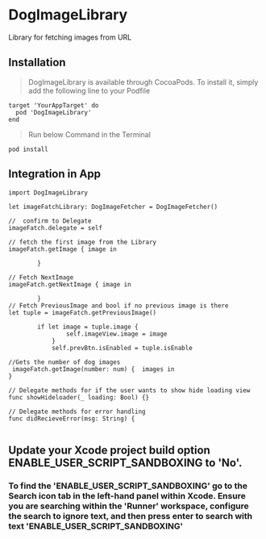 # DogImageLibrary
Library for fetching images from URL
## Installation
> DogImageLibrary is available through CocoaPods. To install it, simply add the following line to your Podfile
```
target 'YourAppTarget' do
  pod 'DogImageLibrary'
end
```
> Run below Command in the Terminal
 ```
pod install
 ```
## Integration in App
```
import DogImageLibrary

let imageFatchLibrary: DogImageFetcher = DogImageFetcher()

//  confirm to Delegate 
imageFatch.delegate = self 

// fetch the first image from the Library
imageFatch.getImage { image in
            
        }

// Fetch NextImage
imageFatch.getNextImage { image in
                
        }
// Fetch PreviousImage and bool if no previous image is there 
let tuple = imageFatch.getPreviousImage()
        
        if let image = tuple.image {
                self.imageView.image = image
            }
            self.prevBtn.isEnabled = tuple.isEnable

//Gets the number of dog images  
 imageFatch.getImage(number: num) {  images in
}

// Delegate methods for if the user wants to show hide loading view
func showHideloader(_ loading: Bool) {}

// Delegate methods for error handling
func didRecieveError(msg: String) {
        
```

##  Update your Xcode project build option ENABLE_USER_SCRIPT_SANDBOXING to 'No'.
### To find the 'ENABLE_USER_SCRIPT_SANDBOXING' go to the Search icon tab in the left-hand panel within Xcode. Ensure you are searching within the 'Runner' workspace, configure the search to ignore text, and then press enter to search with text 'ENABLE_USER_SCRIPT_SANDBOXING'

